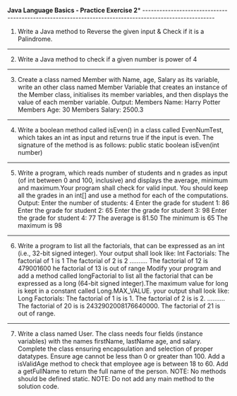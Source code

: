 **********Java Language Basics - Practice Exercise 2*********** ------------------------------------------------------------------------------------------------------- 
1. Write a Java method to Reverse the given input & Check if it is a Palindrome. 
------------------------------------------------------------------------------------------------------------------------ 
2. Write a Java method to check if a given number is power of 4 
------------------------------------------------------------------------------------------------------------------------ 
3. Create a class named Member with Name, age, Salary as its variable, write an other class named Member Variable that creates an instance of the Member class, initialises its member variables, and then displays the value of each member variable. 
Output: Members Name: Harry Potter Members Age: 30 Members Salary: 2500.3 
----------------------------------------------------------------------------------------------------------------------- 
4. Write a boolean method called isEven() in a class called EvenNumTest, which takes an int as input and returns true if the input is even. The signature of the method is as follows: public static boolean isEven(int number) 
------------------------------------------------------------------------------------------------------------------------ 
5. Write a program, which reads number of students and n grades as input (of int between 0 and 100, inclusive) and displays the average, minimum and maximum.Your program shall check for valid input. You should keep all the grades in an int[] and use a method for each of the computations. 
Output: 
Enter the number of students: 4 
Enter the grade for student 1: 86 
Enter the grade for student 2: 65 
Enter the grade for student 3: 98 
Enter the grade for student 4: 77 The average is 81.50 
The minimum is 65 
The maximum is 98 
------------------------------------------------------------------------------------------------------------------------ 
6. Write a program to list all the factorials, that can be expressed as an int (i.e., 32-bit signed integer). Your output shall look like: 
Int Factorials: 
The factorial of 1 is 1 
The factorial of 2 is 2 
.......... 
The factorial of 12 is 479001600 
he factorial of 13 is out of range 
Modify your program and add a method called longFactorial to list all the factorial that can be expressed as a long (64-bit signed integer).The maximum value for long is kept in a constant called Long.MAX_VALUE. 
your output shall look like: 
Long Factorials: 
The factorial of 1 is is 1. 
The factorial of 2 is is 2. 
.......... 
The factorial of 20 is is 2432902008176640000. 
The factorial of 21 is out of range. 
------------------------------------------------------------------------------------------------------------------------ 
7. Write a class named User. The class needs four fields (instance variables) with the names firstName, lastName age, and salary. 
Complete the class ensuring encapsulation and selection of proper datatypes. 
Ensure age cannot be less than 0 or greater than 100. 
Add a isValidAge method to check that employee age is between 18 to 60. 
Add a getFullName to return the full name of the person. 
NOTE: No methods should be defined static. 
NOTE: Do not add any main method to the solution code. 
